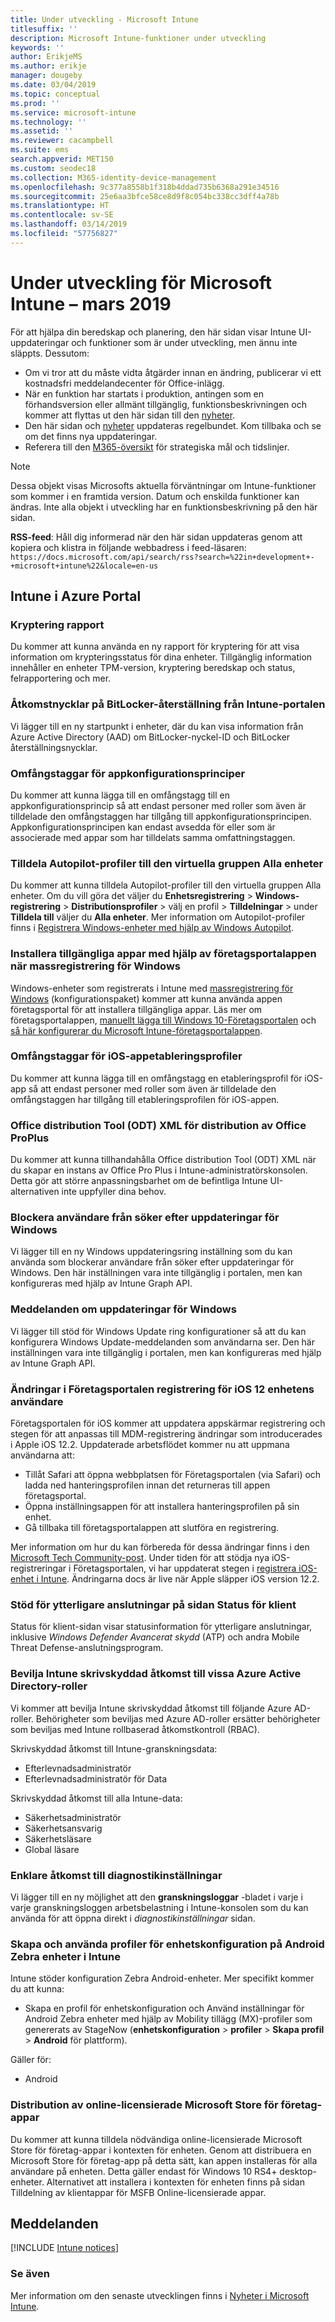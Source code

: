 ```yaml
---
title: Under utveckling - Microsoft Intune
titlesuffix: ''
description: Microsoft Intune-funktioner under utveckling
keywords: ''
author: ErikjeMS
ms.author: erikje
manager: dougeby
ms.date: 03/04/2019
ms.topic: conceptual
ms.prod: ''
ms.service: microsoft-intune
ms.technology: ''
ms.assetid: ''
ms.reviewer: cacampbell
ms.suite: ems
search.appverid: MET150
ms.custom: seodec18
ms.collection: M365-identity-device-management
ms.openlocfilehash: 9c377a8558b1f318b4ddad735b6368a291e34516
ms.sourcegitcommit: 25e6aa3bfce58ce8d9f8c054bc338cc3dff4a78b
ms.translationtype: HT
ms.contentlocale: sv-SE
ms.lasthandoff: 03/14/2019
ms.locfileid: "57756827"
---
```

# <a name="in-development-for-microsoft-intune---march-2019"></a>Under utveckling för Microsoft Intune – mars 2019

För att hjälpa din beredskap och planering, den här sidan visar Intune UI-uppdateringar och funktioner som är under utveckling, men ännu inte släppts. Dessutom:

- Om vi tror att du måste vidta åtgärder innan en ändring, publicerar vi ett kostnadsfri meddelandecenter för Office-inlägg.
- När en funktion har startats i produktion, antingen som en förhandsversion eller allmänt tillgänglig, funktionsbeskrivningen och kommer att flyttas ut den här sidan till den [nyheter](whats-new.md).
- Den här sidan och [nyheter](whats-new.md) uppdateras regelbundet. Kom tillbaka och se om det finns nya uppdateringar.
- Referera till den [M365-översikt](https://www.microsoft.com/microsoft-365/roadmap?rtc=2&filters=EMS) för strategiska mål och tidslinjer.

> [!Note]
> Dessa objekt visas Microsofts aktuella förväntningar om Intune-funktioner som kommer i en framtida version. Datum och enskilda funktioner kan ändras. Inte alla objekt i utveckling har en funktionsbeskrivning på den här sidan.

**RSS-feed**: Håll dig informerad när den här sidan uppdateras genom att kopiera och klistra in följande webbadress i feed-läsaren: `https://docs.microsoft.com/api/search/rss?search=%22in+development+-+microsoft+intune%22&locale=en-us`


<!--
## What's coming to Intune in the Azure portal  
## What's coming to Intune apps
## Notices
-->
 
## <a name="intune-in-the-azure-portal"></a>Intune i Azure Portal


<!-- 1903 start-->

### <a name="encryption-report-----2351538---"></a>Kryptering rapport  <!-- 2351538 -->
Du kommer att kunna använda en ny rapport för kryptering för att visa information om krypteringsstatus för dina enheter. Tillgänglig information innehåller en enheter TPM-version, kryptering beredskap och status, felrapportering och mer.  

### <a name="access-bitlocker-recovery-keys-from-the-intune-portal-----2351547----"></a>Åtkomstnycklar på BitLocker-återställning från Intune-portalen  <!-- 2351547  -->
Vi lägger till en ny startpunkt i enheter, där du kan visa information från Azure Active Directory (AAD) om BitLocker-nyckel-ID och BitLocker återställningsnycklar.

### <a name="scope-tags-for-app-configuration-policies---2371891---"></a>Omfångstaggar för appkonfigurationsprinciper <!--2371891 -->
Du kommer att kunna lägga till en omfångstagg till en appkonfigurationsprincip så att endast personer med roller som även är tilldelade den omfångstaggen har tillgång till appkonfigurationsprincipen. Appkonfigurationsprincipen kan endast avsedda för eller som är associerade med appar som har tilldelats samma omfattningstaggen.

### <a name="assign-autopilot-profiles-to-the-all-devices-virtual-group---2715522---"></a>Tilldela Autopilot-profiler till den virtuella gruppen Alla enheter <!--2715522 -->
Du kommer att kunna tilldela Autopilot-profiler till den virtuella gruppen Alla enheter. Om du vill göra det väljer du **Enhetsregistrering** > **Windows-registrering** > **Distributionsprofiler** > välj en profil >  **Tilldelningar** > under **Tilldela till** väljer du **Alla enheter**. Mer information om Autopilot-profiler finns i [Registrera Windows-enheter med hjälp av Windows Autopilot](enrollment-autopilot.md).

### <a name="install-available-apps-using-the-company-portal-app-after-windows-bulk-enrollment----2751523----"></a>Installera tillgängliga appar med hjälp av företagsportalappen när massregistrering för Windows <!-- 2751523  -->
Windows-enheter som registrerats i Intune med [massregistrering för Windows](windows-bulk-enroll.md) (konfigurationspaket) kommer att kunna använda appen företagsportal för att installera tillgängliga appar. Läs mer om företagsportalappen, [manuellt lägga till Windows 10-Företagsportalen](store-apps-company-portal-app.md) och [så här konfigurerar du Microsoft Intune-företagsportalappen](company-portal-app.md).

### <a name="scope-tags-for-ios-app-provisioning-profiles---2934430---"></a>Omfångstaggar för iOS-appetableringsprofiler <!--2934430 -->
Du kommer att kunna lägga till en omfångstagg en etableringsprofil för iOS-app så att endast personer med roller som även är tilldelade den omfångstaggen har tillgång till etableringsprofilen för iOS-appen. 

### <a name="office-deployment-tool-odt-xml-for-office-proplus-deployment----3192477----"></a>Office distribution Tool (ODT) XML för distribution av Office ProPlus <!-- 3192477  -->
Du kommer att kunna tillhandahålla Office distribution Tool (ODT) XML när du skapar en instans av Office Pro Plus i Intune-administratörskonsolen. Detta gör att större anpassningsbarhet om de befintliga Intune UI-alternativen inte uppfyller dina behov. 

###  <a name="block-users-from-scanning-for-windows-updates-------3316758------"></a>Blockera användare från söker efter uppdateringar för Windows    <!-- 3316758    -->
Vi lägger till en ny Windows uppdateringsring inställning som du kan använda som blockerar användare från söker efter uppdateringar för Windows. Den här inställningen vara inte tillgänglig i portalen, men kan konfigureras med hjälp av Intune Graph API.

### <a name="windows-update-notifications-----3316782---"></a>Meddelanden om uppdateringar för Windows  <!-- 3316782 -->
Vi lägger till stöd för Windows Update ring konfigurationer så att du kan konfigurera Windows Update-meddelanden som användarna ser. Den här inställningen vara inte tillgänglig i portalen, men kan konfigureras med hjälp av Intune Graph API.

### <a name="changes-to-company-portal-enrollment-for-ios-12-device-users---3448635---"></a>Ändringar i Företagsportalen registrering för iOS 12 enhetens användare <!--3448635 -->  
Företagsportalen för iOS kommer att uppdatera appskärmar registrering och stegen för att anpassas till MDM-registrering ändringar som introducerades i Apple iOS 12.2. Uppdaterade arbetsflödet kommer nu att uppmana användarna att:

- Tillåt Safari att öppna webbplatsen för Företagsportalen (via Safari) och ladda ned hanteringsprofilen innan det returneras till appen företagsportal. 
- Öppna inställningsappen för att installera hanteringsprofilen på sin enhet.
- Gå tillbaka till företagsportalappen att slutföra en registrering.  

Mer information om hur du kan förbereda för dessa ändringar finns i den [Microsoft Tech Community-post](https://techcommunity.microsoft.com/). Under tiden för att stödja nya iOS-registreringar i Företagsportalen, vi har uppdaterat stegen i [registrera iOS-enhet i Intune](https://docs.microsoft.com/en-us/intune/ios-enroll). Ändringarna docs är live när Apple släpper iOS version 12.2. 

### <a name="support-for-additional-connectors-on-the-tenant-status-page----3617202-------"></a>Stöd för ytterligare anslutningar på sidan Status för klient <!-- 3617202     -->
Status för klient-sidan visar statusinformation för ytterligare anslutningar, inklusive *Windows Defender Avancerat skydd* (ATP) och andra Mobile Threat Defense-anslutningsprogram.

### <a name="granting-intune-read-only-access-to-some-azure-active-directory-roles----3637917---"></a>Bevilja Intune skrivskyddad åtkomst till vissa Azure Active Directory-roller <!-- 3637917 -->
Vi kommer att bevilja Intune skrivskyddad åtkomst till följande Azure AD-roller. Behörigheter som beviljas med Azure AD-roller ersätter behörigheter som beviljas med Intune rollbaserad åtkomstkontroll (RBAC).

Skrivskyddad åtkomst till Intune-granskningsdata:

- Efterlevnadsadministratör
- Efterlevnadsadministratör för Data

Skrivskyddad åtkomst till alla Intune-data:

- Säkerhetsadministratör
- Säkerhetsansvarig
- Säkerhetsläsare
- Global läsare

### <a name="easier-access-to-diagnostic-settings------3804627-----"></a>Enklare åtkomst till diagnostikinställningar   <!-- 3804627   -->
Vi lägger till en ny möjlighet att den **granskningsloggar** -bladet i varje i varje granskningsloggen arbetsbelastning i Intune-konsolen som du kan använda för att öppna direkt i *diagnostikinställningar* sidan.

### <a name="create-and-use-device-configuration-profiles-on-android-zebra-devices-in-intune----3895244----"></a>Skapa och använda profiler för enhetskonfiguration på Android Zebra enheter i Intune <!-- 3895244  -->
Intune stöder konfiguration Zebra Android-enheter. Mer specifikt kommer du att kunna: 

- Skapa en profil för enhetskonfiguration och Använd inställningar för Android Zebra enheter med hjälp av Mobility tillägg (MX)-profiler som genererats av StageNow (**enhetskonfiguration** > **profiler**  >  **Skapa profil** > **Android** för plattform).

Gäller för:  
- Android

<!-- 1901 start -->

### <a name="deployment-of-online-licensed-microsoft-store-for-business-apps----1672660----"></a>Distribution av online-licensierade Microsoft Store för företag-appar <!-- 1672660  -->
Du kommer att kunna tilldela nödvändiga online-licensierade Microsoft Store för företag-appar i kontexten för enheten. Genom att distribuera en Microsoft Store för företag-app på detta sätt, kan appen installeras för alla användare på enheten. Detta gäller endast för Windows 10 RS4+ desktop-enheter. Alternativet att installera i kontexten för enheten finns på sidan Tilldelning av klientappar för MSFB Online-licensierade appar.

## <a name="notices"></a>Meddelanden

[!INCLUDE [Intune notices](./includes/intune-notices.md)]

### <a name="see-also"></a>Se även
Mer information om den senaste utvecklingen finns i [Nyheter i Microsoft Intune](whats-new.md).
